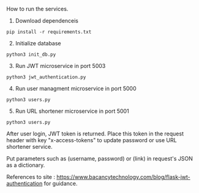 How to run the services.
1. Download dependenceis
```console
pip install -r requirements.txt
```
2. Initialize database
```console
python3 init_db.py
```
3. Run JWT microservice in port 5003
```console
python3 jwt_authentication.py
```
4. Run user managment microservice in port 5000
```console
python3 users.py
```
5. Run URL shortener microservice in port 5001
```console
python3 users.py
```

After user login, JWT token is returned. Place this token in the request header with key "x-access-tokens" to update password or use URL shortener service.

Put parameters such as (username, password) or (link) in request's JSON as a dictionary.


References to site : https://www.bacancytechnology.com/blog/flask-jwt-authentication for guidance.
